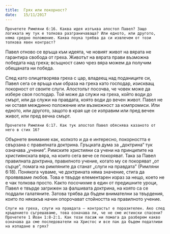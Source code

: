 ```yaml
---
title:  Грях или покорност?
date:   15/11/2017
---
```


`Прочетете Римляни 6:16. Каква идея изтъква апостол Павел? Защо логиката му тук е толкова разграничаваща? Или едното, или другото, няма средно положение. Каква поука трябва да си извлечем от този толкова явен контраст?`

Павел отново се връща към идеята, че новият живот на вярата не гарантира свобода от греха. Животът на вярата прави възможна победата над греха; всъщност само чрез вяра можем да получим обещаната ни победа.

След като олицетворява греха с цар, владеещ над поданиците си, Павел сега се връща към образа на греха като господар, изискващ покорност от своите слуги. Апостолът посочва, че човек може да избере своя господар. Той може да служи на греха, който води до смърт, или да служи на правдата, която води до вечен живот. Павел не ни оставя междинно положение или възможност за компромиси. Или едното, или другото, защото в края ще се изправим или пред вечен живот, или пред вечна смърт.

`Прочетете Римляни 6:17. Как тук апостол Павел обяснява казаното от него в стих 16?`

Обърнете внимание как, колкото и да е интересно, покорността е свързана с правилната доктрина. Гръцката дума за „доктрина“ тук означава „учение“. Римските християни са учени на принципите на християнската вяра, на които сега вече се покоряват. Така за Павел правилната доктрина, правилното учение, когато му се покоряват „от сърце”, помага на римляните да станат „слуги на правдата” (Римляни 6:18). Понякога чуваме, че доктрината няма значение, стига да проявяваме любов. Това е твърде елементарен израз за нещо, което не е чак толкова просто. Както посочихме в един от предишните уроци, Павел е твърде загрижен за фалшивата доктрина, на която са се поддали галатяните. Затова трябва да бъдем внимателни за твърдения, които по някакъв начин опорочават стойността на правилното учение.

`Слуги на греха, слуги на правдата – контрастът е поразителен. Ако след кръщението съгрешаваме, това означава ли, че не сме истински спасени? Прочетете 1 Йоан 1:8-2:1. Как този пасаж ни помага да разберем какво означава да сме последователи на Христос и все пак да бъдем податливи на изпадане в грях?`